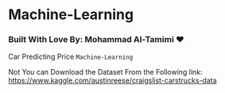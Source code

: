# Machine-Learning

### Built With Love By: Mohammad Al-Tamimi :heart:
Car Predicting Price `Machine-Learning`

Not You can Download the Dataset From the Following link: https://www.kaggle.com/austinreese/craigslist-carstrucks-data
